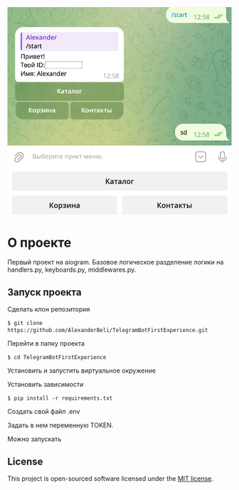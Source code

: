 ![Presentation Photo](presentation.png)

# О проекте

Первый проект на aiogram. Базовое логическое разделение логики на handlers.py, keyboards.py, middlewares.py.

## Запуск проекта

Сделать клон репозитория

```commandline
$ git clone https://github.com/AlexanderBeli/TelegramBotFirstExperience.git
```
Перейти в папку проекта

```commandline
$ cd TelegramBotFirstExperience
```
Установить и запустить виртуальное окружение

Установить зависимости
```commandline
$ pip install -r requirements.txt
```
Создать свой файл .env

Задать в нем переменную TOKEN.

Можно запускать

## License

This project is open-sourced software licensed under the [MIT license](https://opensource.org/licenses/MIT).
